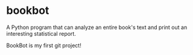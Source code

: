 # bookbot
A Python program that can analyze an entire book's text and print out an interesting statistical report.

BookBot is my first git project!
